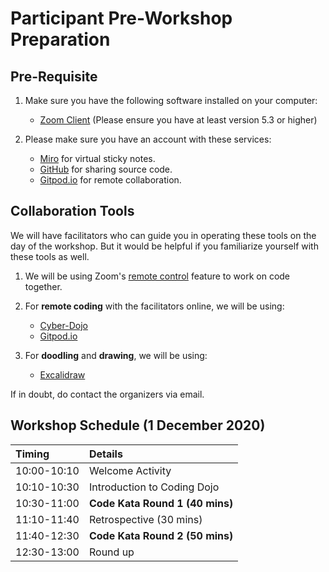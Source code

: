 # Participant Pre-Workshop Preparation

## Pre-Requisite

1. Make sure you have the following software installed on your computer:

    - [Zoom Client](https://zoom.us/download#client_4meeting) (Please ensure you have at least version 5.3 or higher)

2. Please make sure you have an account with these services:
    - [Miro](https://miro.com/) for virtual sticky notes.
    - [GitHub](https://github.com/) for sharing source code.
    - [Gitpod.io](https://www.gitpod.io/) for remote collaboration.

## Collaboration Tools

We will have facilitators who can guide you in operating these tools on the day of the workshop. But it would be helpful if you familiarize yourself with these tools as well. 

1. We will be using Zoom's [remote control](https://support.zoom.us/hc/en-us/articles/201362673-Requesting-or-giving-remote-control) feature to work on code together.

2. For **remote coding** with the facilitators online, we will be using:

    - [Cyber-Dojo](https://cyber-dojo.org/)
    - [Gitpod.io](https://www.gitpod.io/)

3. For **doodling** and **drawing**, we will be using:

    - [Excalidraw](https://excalidraw.com/)

If in doubt, do contact the organizers via email.

## Workshop Schedule (1 December 2020)

Timing | Details
:----- | :-----
10:00-10:10 | Welcome Activity
10:10-10:30 | Introduction to Coding Dojo
10:30-11:00 | **Code Kata Round 1 (40 mins)**
11:10-11:40 | Retrospective (30 mins)
11:40-12:30 | **Code Kata Round 2 (50 mins)**
12:30-13:00 | Round up

